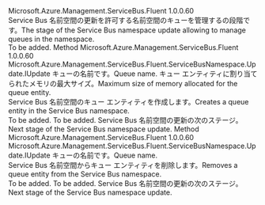 <Type Name="IWithQueue" FullName="Microsoft.Azure.Management.ServiceBus.Fluent.ServiceBusNamespace.Update.IWithQueue">
  <TypeSignature Language="C#" Value="public interface IWithQueue" />
  <TypeSignature Language="ILAsm" Value=".class public interface auto ansi abstract IWithQueue" />
  <TypeSignature Language="DocId" Value="T:Microsoft.Azure.Management.ServiceBus.Fluent.ServiceBusNamespace.Update.IWithQueue" />
  <TypeSignature Language="VB.NET" Value="Public Interface IWithQueue" />
  <TypeSignature Language="F#" Value="type IWithQueue = interface" />
  <AssemblyInfo>
    <AssemblyName>Microsoft.Azure.Management.ServiceBus.Fluent</AssemblyName>
    <AssemblyVersion>1.0.0.60</AssemblyVersion>
  </AssemblyInfo>
  <Interfaces />
  <Docs>
    <summary>
            <span data-ttu-id="46bb9-101">Service Bus 名前空間の更新を許可する名前空間のキューを管理するの段階です。</span><span class="sxs-lookup"><span data-stu-id="46bb9-101">The stage of the Service Bus namespace update allowing to manage queues in the namespace.</span></span>
            </summary>
    <remarks>To be added.</remarks>
  </Docs>
  <Members>
    <Member MemberName="WithNewQueue">
      <MemberSignature Language="C#" Value="public Microsoft.Azure.Management.ServiceBus.Fluent.ServiceBusNamespace.Update.IUpdate WithNewQueue (string name, int maxSizeInMB);" />
      <MemberSignature Language="ILAsm" Value=".method public hidebysig newslot virtual instance class Microsoft.Azure.Management.ServiceBus.Fluent.ServiceBusNamespace.Update.IUpdate WithNewQueue(string name, int32 maxSizeInMB) cil managed" />
      <MemberSignature Language="DocId" Value="M:Microsoft.Azure.Management.ServiceBus.Fluent.ServiceBusNamespace.Update.IWithQueue.WithNewQueue(System.String,System.Int32)" />
      <MemberSignature Language="VB.NET" Value="Public Function WithNewQueue (name As String, maxSizeInMB As Integer) As IUpdate" />
      <MemberSignature Language="F#" Value="abstract member WithNewQueue : string * int -&gt; Microsoft.Azure.Management.ServiceBus.Fluent.ServiceBusNamespace.Update.IUpdate" Usage="iWithQueue.WithNewQueue (name, maxSizeInMB)" />
      <MemberType>Method</MemberType>
      <AssemblyInfo>
        <AssemblyName>Microsoft.Azure.Management.ServiceBus.Fluent</AssemblyName>
        <AssemblyVersion>1.0.0.60</AssemblyVersion>
      </AssemblyInfo>
      <ReturnValue>
        <ReturnType>Microsoft.Azure.Management.ServiceBus.Fluent.ServiceBusNamespace.Update.IUpdate</ReturnType>
      </ReturnValue>
      <Parameters>
        <Parameter Name="name" Type="System.String" />
        <Parameter Name="maxSizeInMB" Type="System.Int32" />
      </Parameters>
      <Docs>
        <param name="name"><span data-ttu-id="46bb9-102">キューの名前です。</span><span class="sxs-lookup"><span data-stu-id="46bb9-102">Queue name.</span></span></param>
        <param name="maxSizeInMB"><span data-ttu-id="46bb9-103">キュー エンティティに割り当てられたメモリの最大サイズ。</span><span class="sxs-lookup"><span data-stu-id="46bb9-103">Maximum size of memory allocated for the queue entity.</span></span></param>
        <summary>
            <span data-ttu-id="46bb9-104">Service Bus 名前空間のキュー エンティティを作成します。</span><span class="sxs-lookup"><span data-stu-id="46bb9-104">Creates a queue entity in the Service Bus namespace.</span></span>
            </summary>
        <returns>To be added.</returns>
        <remarks>To be added.</remarks>
        <return><span data-ttu-id="46bb9-105">Service Bus 名前空間の更新の次のステージ。</span><span class="sxs-lookup"><span data-stu-id="46bb9-105">Next stage of the Service Bus namespace update.</span></span></return>
      </Docs>
    </Member>
    <Member MemberName="WithoutQueue">
      <MemberSignature Language="C#" Value="public Microsoft.Azure.Management.ServiceBus.Fluent.ServiceBusNamespace.Update.IUpdate WithoutQueue (string name);" />
      <MemberSignature Language="ILAsm" Value=".method public hidebysig newslot virtual instance class Microsoft.Azure.Management.ServiceBus.Fluent.ServiceBusNamespace.Update.IUpdate WithoutQueue(string name) cil managed" />
      <MemberSignature Language="DocId" Value="M:Microsoft.Azure.Management.ServiceBus.Fluent.ServiceBusNamespace.Update.IWithQueue.WithoutQueue(System.String)" />
      <MemberSignature Language="VB.NET" Value="Public Function WithoutQueue (name As String) As IUpdate" />
      <MemberSignature Language="F#" Value="abstract member WithoutQueue : string -&gt; Microsoft.Azure.Management.ServiceBus.Fluent.ServiceBusNamespace.Update.IUpdate" Usage="iWithQueue.WithoutQueue name" />
      <MemberType>Method</MemberType>
      <AssemblyInfo>
        <AssemblyName>Microsoft.Azure.Management.ServiceBus.Fluent</AssemblyName>
        <AssemblyVersion>1.0.0.60</AssemblyVersion>
      </AssemblyInfo>
      <ReturnValue>
        <ReturnType>Microsoft.Azure.Management.ServiceBus.Fluent.ServiceBusNamespace.Update.IUpdate</ReturnType>
      </ReturnValue>
      <Parameters>
        <Parameter Name="name" Type="System.String" />
      </Parameters>
      <Docs>
        <param name="name"><span data-ttu-id="46bb9-106">キューの名前です。</span><span class="sxs-lookup"><span data-stu-id="46bb9-106">Queue name.</span></span></param>
        <summary>
            <span data-ttu-id="46bb9-107">Service Bus 名前空間からキュー エンティティを削除します。</span><span class="sxs-lookup"><span data-stu-id="46bb9-107">Removes a queue entity from the Service Bus namespace.</span></span>
            </summary>
        <returns>To be added.</returns>
        <remarks>To be added.</remarks>
        <return><span data-ttu-id="46bb9-108">Service Bus 名前空間の更新の次のステージ。</span><span class="sxs-lookup"><span data-stu-id="46bb9-108">Next stage of the Service Bus namespace update.</span></span></return>
      </Docs>
    </Member>
  </Members>
</Type>